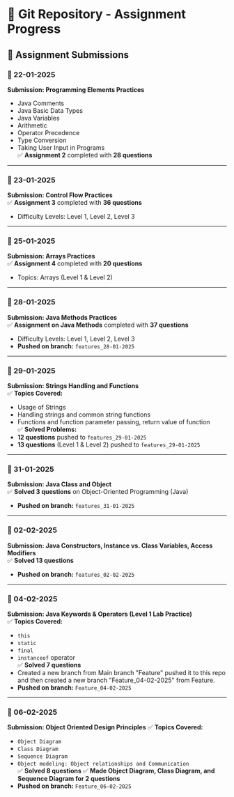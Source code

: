 # 🚀 Git Repository - Assignment Progress  

## 📌 Assignment Submissions  

### 📅 22-01-2025  
**Submission: Programming Elements Practices**  
- Java Comments  
- Java Basic Data Types  
- Java Variables  
- Arithmetic  
- Operator Precedence  
- Type Conversion  
- Taking User Input in Programs  
✅ **Assignment 2** completed with **28 questions**  

---

### 📅 23-01-2025  
**Submission: Control Flow Practices**  
✅ **Assignment 3** completed with **36 questions**  
- Difficulty Levels: Level 1, Level 2, Level 3  

---

### 📅 25-01-2025  
**Submission: Arrays Practices**  
✅ **Assignment 4** completed with **20 questions**  
- Topics: Arrays (Level 1 & Level 2)  

---

### 📅 28-01-2025  
**Submission: Java Methods Practices**  
✅ **Assignment on Java Methods** completed with **37 questions**  
- Difficulty Levels: Level 1, Level 2, Level 3  
- **Pushed on branch:** `features_28-01-2025`  

---

### 📅 29-01-2025  
**Submission: Strings Handling and Functions**  
✅ **Topics Covered:**  
- Usage of Strings  
- Handling strings and common string functions  
- Functions and function parameter passing, return value of function  
✅ **Solved Problems:**  
- **12 questions** pushed to `features_29-01-2025`  
- **13 questions** (Level 1 & Level 2) pushed to `features_29-01-2025`  

---

### 📅 31-01-2025  
**Submission: Java Class and Object**  
✅ **Solved 3 questions** on Object-Oriented Programming (Java)  
- **Pushed on branch:** `features_31-01-2025`  

---

### 📅 02-02-2025  
**Submission: Java Constructors, Instance vs. Class Variables, Access Modifiers**  
✅ **Solved 13 questions**  
- **Pushed on branch:** `features_02-02-2025`  

---

### 📅 04-02-2025  
**Submission: Java Keywords & Operators (Level 1 Lab Practice)**  
✅ **Topics Covered:**  
- `this`  
- `static`  
- `final`  
- `instanceof` operator  
✅ **Solved 7 questions**
- Created a new branch from Main branch "Feature" pushed it to this repo and then created a new branch "Feature_04-02-2025" from Feature.
- **Pushed on branch:** `Feature_04-02-2025`  

---
### 📅 06-02-2025 
**Submission: Object Oriented Design Principles**
✅ **Topics Covered:**  
- `Object Diagram`  
- `Class Diagram`  
- `Sequence Diagram`
- `Object modeling: Object relationships and Communication` <br>
✅ **Solved 8 questions**
✅ **Made Object Diagram, Class Diagram, and Sequence Diagram for 2 questions**
- **Pushed on branch:** `Feature_06-02-2025`



